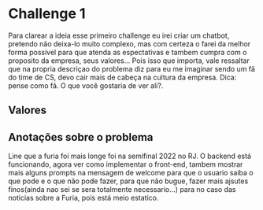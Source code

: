 # Challenge 1

Para clarear a ideia esse primeiro challenge eu irei criar um chatbot, pretendo não deixa-lo muito complexo, mas com certeza o farei da melhor forma possível para que atenda as espectativas e tambem cumpra com o proposito da empresa, seus valores... Pois isso que importa, vale ressaltar que na propria descriçao do problema diz para eu me imaginar sendo um fã do time de CS, devo cair mais de cabeça na cultura da empresa. Dica: pense como fã. O que você gostaria de ver ali?.

## Valores



## Anotações sobre o problema
Line que a furia foi mais longe foi na semifinal 2022 no RJ. O backend está funcionando, agora ver como implementar o front-end, tambem mostrar mais alguns prompts na mensagem de welcome para que o usuario saiba o que pode e o que não pode fazer, para que não bugue, fazer mais ajsutes finos(ainda nao sei se sera totalmente necessario...) para no caso das noticias sobre a Furia, pois está meio estatico.
